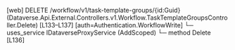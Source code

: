 [web] DELETE /workflow/v1/task-template-groups/{id:Guid}  (Dataverse.Api.External.Controllers.v1.Workflow.TaskTemplateGroupsController.Delete)  [L133–L137] [auth=Authentication.WorkflowWrite]
  └─ uses_service IDataverseProxyService (AddScoped)
    └─ method Delete [L136]

